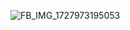 ![FB_IMG_1727973195053](https://github.com/user-attachments/assets/3e4c7d58-237b-47de-b50f-cd0e66cef27d)
